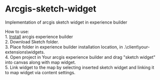 <!DOCTYPE html>
<html>
<body>
<h1>Arcgis-sketch-widget</h1>
Implementation of arcgis sketch widget in experience builder
  
  How to use:<br>
    1. <a href="https://www.youtube.com/watch?v=BcJxNaKuTxg&ab_channel=ExperienceBuilder">Install</a> arcgis experience builder<br>
    2. Download Sketch folder. <br>
    3. Place folder in experience builder installation location, in .\client\your-extensions\widgets.<br>
    4. Open project in Your arcgis experience builder and drag "sketch widget" into canvas along with map widget.<br>
    5. Link widget to the map by selecting inserted sketch widget and linking it to map widget via content settings.
</body>
</html>
